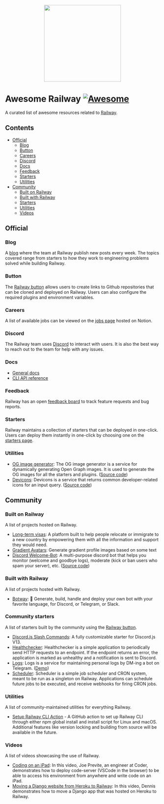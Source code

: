 <p align="center">
  <img src="https://railway.app/brand/logo-light.png" width="250">
<p>

# Awesome Railway [![Awesome](https://awesome.re/badge.svg)](https://awesome.re)

A curated list of awesome resources related to [Railway](https://railway.app/).
## Contents
- [Official](#official)
  - [Blog](#blog)
  - [Button](#button)
  - [Careers](#careers)
  - [Discord](#discord)
  - [Docs](#docs)
  - [Feedback](#feedback)
  - [Starters](#starters)
  - [Utilities](#utilities)
- [Community](#community)
  - [Built on Railway](#built-on-railway)
  - [Built with Railway](#built-with-railway)
  - [Starters](#community-starters)
  - [Utilities](#utilities)
  - [Videos](#videos)

## Official

### Blog
A [blog](https://blog.railway.app/) where the team at Railway publish new posts every week. The topics covered range from starters to how they work to engineering problems solved while building Railway.

### Button
The [Railway button](https://railway.app/button) allows users to create links to Github repositories that can be cloned and deployed on Railway. Users can also configure the required plugins and environment variables.

### Careers
A list of available jobs can be viewed on the [jobs page](https://www.notion.so/railwayapp/Jobs-bdc641c4b72947f2ab1e09bea5362363) hosted on Notion.
  
### Discord
The Railway team uses [Discord](https://discord.com/invite/xAm2w6g) to interact with users. It is also the best way to reach out to the team for help with any issues.

### Docs
- [General docs](https://docs.railway.app/)
- [CLI API reference](https://docs.railway.app/cli/api-reference)

### Feedback
Railway has an open [feedback board](https://feedback.railway.app/) to track feature requests and bug reports.

### Starters
Railway maintains a collection of starters that can be deployed in one-click. Users can deploy them instantly in one-click by choosing one on the [starters page](https://railway.app/starters).

### Utilities
- [OG image generator](https://og.railway.app/): The OG image generator is a service for dynamically generating Open Graph images. It is used to generate the OG images for all the starters and plugins. ([Source code](https://github.com/railwayapp/og-generator))
- [Devicons](https://devicons.railway.app/): Devicons is a service that returns common developer-related icons for an input query. ([Source code](https://github.com/railwayapp/devicons))

## Community

### Built on Railway
A list of projects hosted on Railway.

- [Long-term visas](https://longtermvisas.com/): A platform built to help people relocate or immigrate to a new country by empowering them with all the information and support they would need.
- [Gradient Avatars](https://avatars.jakerunzer.com/): Generate gradient profile images based on some text
- [Discord Welcome-Bot](https://welcome-bot.github.io/): A multi-purpose discord bot that helps you monitor (welcome and goodbye logs), moderate (kick or ban users who spam your server), etc. ([Source code](https://github.com/Welcome-Bot/welcome-bot))
  
### Built with Railway
A list of projects hosted with Railway.
- [Botway](https://github.com/abdfnx/botway): 🤖 Generate, build, handle and deploy your own bot with your favorite language, for Discord, or Telegram, or Slack.

### Community starters
A list of starters built by the community using the [Railway button](https://railway.app/button).

- [Discord.js Slash Commands](https://github.com/kb24x7/discordjs-v13-starter/): A fully customizable starter for Discord.js V13.
- [Healthchecker](https://github.com/morgangallant/healthchecker): Healthchecker is a simple application to periodically send HTTP requests to an endpoint. If the endpoint returns an error, the application is marked as unhealthy and a notification is sent to Discord.
- [Logs](https://github.com/morgangallant/logs): Logs is a service for maintaining personal logs by DM-ing a bot on Telegram. ([Demo](https://logs.morgangallant.com/))
- [Scheduler](https://github.com/operandinc/scheduler): Scheduler is a simple job scheduler and CRON system, meant to be run as a singleton on Railway. Applications can schedule future jobs to be executed, and receive webhooks for firing CRON jobs.

### Utilities
A list of community-maintained utilities for everything Railway.
  
- [Setup Railway CLI Action](https://github.com/MadeByThePinsHub/setup-railway-cli-action) - A GitHub action to set up Railway CLI through either npm global install and install script for Linux and macOS. Additional features like version locking and building from source will be available in the future.

### Videos
A list of videos showcasing the use of Railway.

- [Coding on an iPad](https://www.youtube.com/watch?v=IWfkkaY5fXs): In this video, Joe Previte, an engineer at Coder, demonstrates how to deploy code-server (VSCode in the browser) to be able to access his environment from anywhere and write code on an iPad.
- [Moving a Django website from Heroku to Railway](https://www.youtube.com/watch?v=do0otUW7454): In this video, Dennis demonstrates how to move a Django app that was hosted on Heroku to Railway.
